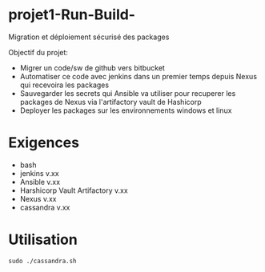 # projet1-Run-Build-
Migration et déploiement sécurisé des packages

Objectif du projet: 
- Migrer un code/sw de github vers bitbucket 
- Automatiser ce code avec jenkins dans un premier temps depuis Nexus qui recevoira les packages 
- Sauvegarder les secrets qui Ansible va utiliser pour recuperer les packages de Nexus via l'artifactory vault de Hashicorp 
- Deployer les packages sur les environnements windows et linux

# Exigences
- bash
- jenkins v.xx
- Ansible v.xx
- Harshicorp Vault Artifactory v.xx
- Nexus v.xx
- cassandra v.xx

# Utilisation
``` 
sudo ./cassandra.sh 
```